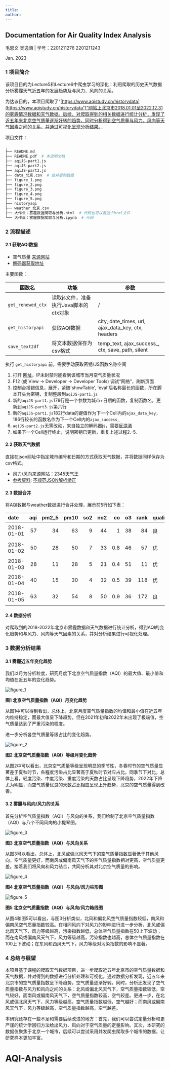 ```yaml
---
title: 
author: 
---
```


## **Documentation for Air Quality Index Analysis**

毛思文 吴逸涵 \| 学号：2201211276 2201211243

Jan. 2023

### 1  项目简介

该项目目的为Lecture5和Lecture6中爬虫学习的深化：利用爬取的历史天气数据分析雾霾天气近五年的发展趋势及与风力、风向的关系。

为达该目的，本项目爬取了“[https://www.aqistudy.cn/historydata](https://www.aqistudy.cn/historydata”)”网站上北京市2018.01.01至2022.12.31的雾霾情况数据和天气数据。后续，对爬取得到的相关数据进行统计分析，发现了近五年来北京空气质量逐渐好转的趋势，同时分析得到空气质量与风力、风向等天气因素之间的关系，并通过可视化呈现分析结果。

项目文件：

```sh
.
├── README.md
├── README.pdf  # 本说明文档
├── aqiJS-part1.js
├── aqiJS-part2.js
├── aqiJS-part3.js
├── data_北京.csv  # 合并后的数据
├── figure_1.png
├── figure_2.png
├── figure_3.png
├── figure_4.png
├── figure_5.png
├── historyaqi
├── weather_北京.csv
├── 大作业：雾霾数据爬取与分析.html  # 代码也可以看这个html文件
└── 大作业：雾霾数据爬取与分析.ipynb  # 代码
```

### 2  流程描述

#### 2.1 获取AQI数据

- 空气质量 [来源网站](https://www.aqistudy.cn/historydata/)
- [解码器获取地址](https://www.aqistudy.cn/historydata//daydata.php?city=北京&month=201402)

主要函数：

| 函数名            | 功能                                  | 参数                                               |
| ----------------- | ------------------------------------- | -------------------------------------------------- |
| `get_renewed_ctx` | 读取js文件，准备执行Java脚本的ctx对象 | /                                                  |
| `get_historyapi`  | 获取AQI数据                           | city, date_times, url, ajax_data_key, ctx, headers |
| `save_text2df`    | 将文本数据保存为csv格式               | temp_text, ajax_success_, ctx, save_path, silent   |

执行 `get_historyapi` 前，需要手动获取密钥/JS函数名称空间

1. 打开 [网址](https://www.aqistudy.cn/historydata//daydata.php?city=北京&month=202212)，IP未封禁时能看到该城市当月空气质量状况
2. F12 (或 View -> Developer -> Developer Tools) 调试“网络”，刷新页面
3. 控制台报错信息，展开，紧随'showTable', 'eval'后名称最长的函数，所在脚本开头为密钥，复制整段到`aqiJS-part1.js`
4. 新的`aqiJS-part1.js`178行是一个参数为城市+日期的函数，复制函数名，更新到`aqiJS-part3.js`第六行
6. 新的`aqiJS-part1.js`182行data的键值作为下一个Cell内的`ajax_data_key`，186行较长的函数名作为下一个Cell内的`ajax_success_`
5. `aqiJS-part2.js`无需改动，来自独立的解码器js，需要[反混淆](https://worldwebtool.com/javascript-deobfuscator)
6. 如果下一个Cell运行终止，说明密钥已更新，重复上述过程2.-5.

#### 2.2 获取天气数据

直接在json网址中指定城市编号和日期的方式获取天气数据，并将数据同样保存为csv格式。

- 风力/风向来源网站：[2345天气王](http://tianqi.2345.com)
- [参考资料](https://yonniye.com/archives/11.html): [不规范JSON解析矫正](https://jsonlint.com/)

#### 2.3 数据合并

将AQI数据与weather数据进行合并处理，展示前5行如下表：

| date       |  aqi | pm2_5 | pm10 |  so2 |  no2 |   co |   o3 | rank | quality | fengxiang | fengli | bWendu | yWendu | tianqi  |
| :--------- | ---: | ----: | ---: | ---: | ---: | ---: | ---: | ---: | :------ | :-------- | :----- | :----- | :----- | :------ |
| 2018-01-01 |   57 |    34 |   63 |    9 |   44 |    1 |   38 |   84 | 良      | 东北风    | 1-2级  | 3℃     | -6℃    | 晴~多云 |
| 2018-01-02 |   50 |    28 |   50 |    7 |   33 |  0.8 |   46 |   57 | 优      | 东北风    | 1-2级  | 2℃     | -5℃    | 阴~多云 |
| 2018-01-03 |   28 |    11 |   28 |    5 |   21 |  0.4 |   51 |   11 | 优      | 北风      | 1-2级  | 2℃     | -5℃    | 多云    |
| 2018-01-04 |   40 |    15 |   30 |    4 |   32 |  0.5 |   39 |  118 | 优      | 东北风    | 1-2级  | 0℃     | -8℃    | 阴      |
| 2018-01-05 |   63 |    32 |   54 |    8 |   50 |  0.9 |   36 |  172 | 良      | 西北风    | 1-2级  | 3℃     | -6℃    | 多云~晴 |

#### 2.4 数据分析

对爬取到的2018-2022年北京市雾霾数据和天气数据进行统计分析，得到AQI的变化趋势和与风力、风向等天气因素的关系，并对分析结果进行可视化处理。

### 3  数据分析结果

#### 3.1 雾霾近五年变化趋势

我们以月为分析粒度，研究月度下北京空气质量指数（AQI）的最大值、最小值和均值在近五年的变化趋势。

![figure_1](figure_1.png)

**图1 北京空气质量指数（AQI）月变化趋势**

从图1中可以得到看出，总体上，北京月度空气质量指数的均值和最小值在近五年内维持稳定，而最大值呈下降趋势，但在2021年初和2022年末出现了极端值，空气质量达到了严重污染的程度。

进一步分析各空气质量等级占比的变化趋势。

![figure_2](figure_2.png)

**图2 北京空气质量指数（AQI）等级月变化趋势**

从图2中可以看出，北京空气质量等级呈现明显的季节性，冬春时节的空气质量显著差于夏秋时节，各程度污染占比显著高于夏秋时节对应占比。同季节下对比，总体上看，轻度污染、中度污染、重度污染的天数占比呈现下降趋势，2022年下降尤为明显，而空气质量优良的天数占比相应呈现上升趋势，北京的空气质量得到改善。

#### 3.2 雾霾与风向/风力的关系

首先分析空气质量指数（AQI）与风向的关系，我们绘制了北京空气质量指数（AQI）与八个不同风向的小提琴图。

![figure_3](figure_3.png)

**图3 北京空气质量指数（AQI）与风向关系**

从图3可以看出，总体上，北风或偏北风天气下的空气质量指数显著低于其他风向，空气质量更好，而南风或偏南风天气下的空气质量指数相对更高，空气质量更差。接着我们将风向和风力结合，共同分析其对北京空气质量的影响。

![figure_4](figure_4.png)

**图4 北京空气质量指数（AQI）与风向/风力柱形图**

![figure_5](figure_5.png)

**图5 北京空气质量指数（AQI）与风向/风力箱线图**

从图4和图5可以看出，与图3分析类似，北风和偏北风空气质量指数较低，南风和偏南风空气质量指数较高。在相同风向下对风力的影响进行进一步分析，北风或偏北风天气下，风力等级越高，污染指数越低，总体空气质量指数在50上下波动；而在南风或偏南风天气下，风力等级越高，污染指数也越高，总体空气质量指数在100上下波动；在东风和西风天气下，风力等级对污染指数的影响不显著。

### 4  总结与展望

本项目基于课程的爬取天气数据项目，进一步爬取近五年北京市的空气质量数据和天气数据，并对得到的数据进行分析处理和可视化。通过数据分析发现，近五年来北京市的空气质量指数呈下降趋势，空气质量逐渐好转。同时，分析还发现了空气质量指数与风力和风向之间的关系：北风或偏北风天气下，空气质量指数较低，空气较好，而南风或偏南风天气下，空气质量指数较高，空气较差。更进一步，在北风或偏北风天气下，风力等级越高，空气质量指数越低，空气越好；而南风或偏南风天气下，风力等级越高，空气质量指数越高，空气越差。

本研究还存在一些不足和需要后续改进的地方：首先，我们可以尝试定量分析和更严谨的统计学回归方法给出风力、风向对于空气质量的定量影响。其次，本研究的数据仅聚焦于北京一个城市，后续可以尝试采用并发爬虫爬取多个城市的数据，让研究样本更加丰富。
# AQI-Analysis
